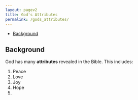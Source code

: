 ```yaml
---
layout: pagev2
title: God's Attributes
permalink: /gods_attributes/
---
```

- [Background](#background)

## Background

God has many **attributes** revealed in the Bible. This includes:

1. Peace
2. Love
3. Joy
4. Hope
5. 
